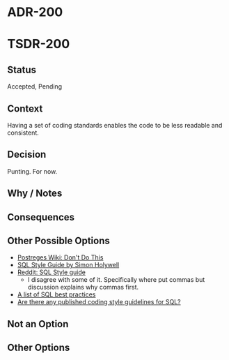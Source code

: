 # ADR-200
# TSDR-200

## Status

Accepted, Pending

## Context

Having a set of coding standards enables the code to be less readable and
consistent.

## Decision

Punting. For now.

## Why / Notes



## Consequences



## Other Possible Options

- [Postreges Wiki: Don't Do This](https://wiki.postgresql.org/wiki/Don't_Do_This)
- [SQL Style Guide by Simon Holywell](https://www.sqlstyle.guide/)
- [Reddit: SQL Style guide](https://www.reddit.com/r/SQL/comments/urkixb/sql_style_guide/)
  - I disagree with some of it. Specifically where put commas but discussion explains why commas first.
- [A list of SQL best practices](https://www.dpriver.com/blog/2011/09/a-list-of-sql-best-practices/)
- [Are there any published coding style guidelines for SQL?](https://stackoverflow.com/questions/5951245/are-there-any-published-coding-style-guidelines-for-sql)

## Not an Option

## Other Options

